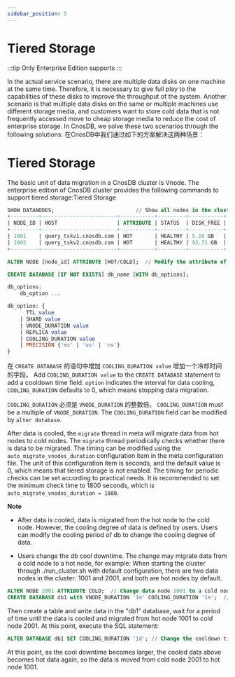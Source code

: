 ```yaml
---
sidebar_position: 5
---
```


# Tiered Storage

:::tip
Only Enterprise Edition supports
:::

In the actual service scenario, there are multiple data disks on one machine at the same time. Therefore, it is necessary to give full play to the capabilities of these disks to improve the throughput of the system.
Another scenario is that multiple data disks on the same or multiple machines use different storage media, and customers want to store cold data that is not frequently accessed move to cheap storage media to reduce the cost of enterprise storage.
In CnosDB, we solve these two scenarios through the following solutions:
在CnosDB中我们通过如下的方案解决这两种场景：

# Tiered Storage

The basic unit of data migration in a CnosDB cluster is Vnode. The enterprise edition of CnosDB cluster provides the following commands to support tiered storage:Tiered Storage

```SQL
SHOW DATANODES;                          // Show all nodes in the cluster
+---------+------------------------+-----------+---------+-----------+------------+---------------------+
| NODE_ID | HOST                   | ATTRIBUTE | STATUS  | DISK_FREE | DISK_TOTAL | LAST_UPDATED_TIME   |
+---------+------------------------+-----------+---------+-----------+------------+---------------------+
| 1001    | query_tskv1.cnosdb.com | HOT       | HEALTHY | 5.18 GB   | 7.37 GB    | 2023-06-05 02:30:22 |
| 1002    | query_tskv2.cnosdb.com | HOT       | HEALTHY | 93.71 GB  | 240.11 GB  | 2023-06-05 02:30:19 |
+---------+------------------------+-----------+---------+-----------+------------+---------------------+

ALTER NODE [node_id] ATTRIBUTE [HOT/COLD];  // Modify the attribute of the node
```

```SQL
CREATE DATABASE [IF NOT EXISTS] db_name [WITH db_options];

db_options:
    db_option ...

db_option: {
      TTL value
    | SHARD value
    | VNODE_DURATION value
    | REPLICA value
    | COOLING_DURATION value
    | PRECISION {'ms' | 'us' | 'ns'}
}
```

在 `CREATE DATABASE` 的语句中增加 `COOLING_DURATION value` 增加一个冷却时间的字段。 Add `COOLING_DURATION value` to the `CREATE DATABASE` statement to add a cooldown time field. `option` indicates the interval for data cooling, `COOLING_DURATION` defaults to 0, which means stopping data migration.

`COOLING_DURATION` 必须是 `VNODE_DURATION` 的整数倍。 `COOLING_DURATION` must be a multiple of `VNODE_DURATION`. The `COOLING_DURATION` field can be modified by `alter database`.

After data is cooled, the `migrate` thread in meta will migrate data from hot nodes to cold nodes. The `migrate` thread periodically checks whether there is data to be migrated. The timing can be modified using the `auto_migrate_vnodes_duration` configuration item in the meta configuration file. The unit of this configuration item is seconds, and the default value is 0, which means that tiered storage is not enabled. The timing for periodic checks can be set according to practical needs. It is recommended to set the minimum check time to 1800 seconds, which is `auto_migrate_vnodes_duration = 1800`.

**Note**

- After data is cooled, data is migrated from the hot node to the cold node. However, the cooling degree of data is defined by users. Users can modify the cooling period of db to change the cooling degree of data.

- Users change the db cool downtime. The change may migrate data from a cold node to a hot node, for example:
  When starting the cluster through ./run_cluster.sh with default configuration, there are two data nodes in the cluster: 1001 and 2001, and both are hot nodes by default.

```SQL
ALTER NODE 2001 ATTRIBUTE COLD;  // Change data node 2001 to a cold node
CREATE DATABASE db1 with VNODE_DURATION '1m' COOLING_DURATION '1m';  // Create a database named "db1" on node 1001 with VNODE_DURATION and COOLING_DURATION both set to 1 minute
```

Then create a table and write data in the "db1" database, wait for a period of time until the data is cooled and migrated from hot node 1001 to cold node 2001. At this point, execute the SQL statement:

```SQL
ALTER DATABASE db1 SET COOLING_DURATION '1d'; // Change the cooldown time of database "db1" from 1 minute to 1 day
```

At this point, as the cool downtime becomes larger, the cooled data above becomes hot data again, so the data is moved from cold node 2001 to hot node 1001.
